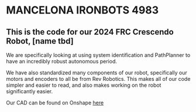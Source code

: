 # MANCELONA IRONBOTS 4983

## This is the code for our 2024 FRC Crescendo Robot, \[name tbd]

We are specifically looking at using system identification and PathPlanner to have an incredibly robust autonomous period.

We have also standardized many components of our robot, specifically our motors and encoders to all be from Rev Robotics. This makes all of our code simpler and easier to read, and also makes working on the robot significantly easier.

Our CAD can be found on Onshape [here](https://cad.onshape.com/documents/c73c3f11591549ff8238db58/w/1058dabfa17ace666ab44169/e/50e81b08c31f98b4e655e026?renderMode=0&uiState=65c2e1ba7106f705c396a8e9)
